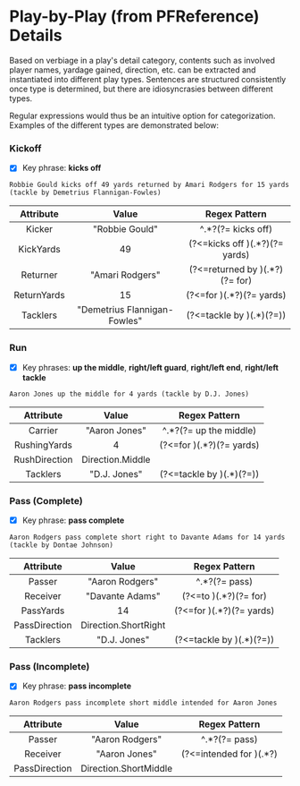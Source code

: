 # Play-by-Play  (from PFReference) Details

Based on verbiage in a play's detail category, contents such as involved player names, yardage gained, direction, etc. can be extracted and instantiated into different play types. Sentences are structured consistently once type is determined, but there are idiosyncrasies between different types. 

Regular expressions would thus be an intuitive option for categorization. Examples of the different types are demonstrated below:

### Kickoff

- [x] Key phrase: __kicks off__
```
Robbie Gould kicks off 49 yards returned by Amari Rodgers for 15 yards (tackle by Demetrius Flannigan-Fowles)
```

Attribute  | Value | Regex Pattern
| :---: | :---: | :---:
Kicker | "Robbie Gould" | ^.*?(?= kicks off)
KickYards | 49 | (?<=kicks off )(.*?)(?= yards)
Returner | "Amari Rodgers" | (?<=returned by )(.*?)(?= for)
ReturnYards | 15 | (?<=for )(.*?)(?= yards)
Tacklers | "Demetrius Flannigan-Fowles" | (?<=tackle by )(.*)(?=\))


### Run
- [x] Key phrases: __up the middle__, __right/left guard__, __right/left end__, __right/left tackle__
```
Aaron Jones up the middle for 4 yards (tackle by D.J. Jones)
```

Attribute  | Value | Regex Pattern
| :---: | :---: | :---:
Carrier | "Aaron Jones" | ^.*?(?= up the middle)
RushingYards | 4 | (?<=for )(.*?)(?= yards)
RushDirection | Direction.Middle | 
Tacklers | "D.J. Jones" | (?<=tackle by )(.*)(?=\))


### Pass (Complete)
- [x] Key phrase: __pass complete__
```
Aaron Rodgers pass complete short right to Davante Adams for 14 yards (tackle by Dontae Johnson)
```

Attribute  | Value | Regex Pattern
| :---: | :---: | :---:
Passer | "Aaron Rodgers" | ^.*?(?= pass)
Receiver | "Davante Adams" | (?<=to )(.*?)(?= for)
PassYards | 14 | (?<=for )(.*?)(?= yards)
PassDirection | Direction.ShortRight | 
Tacklers | "D.J. Jones" | (?<=tackle by )(.*)(?=\))


### Pass (Incomplete)
- [x] Key phrase: __pass incomplete__
```
Aaron Rodgers pass incomplete short middle intended for Aaron Jones
```

Attribute  | Value | Regex Pattern
| :---: | :---: | :---:
Passer | "Aaron Rodgers" | ^.*?(?= pass)
Receiver | "Aaron Jones" | (?<=intended for )(.*?)
PassDirection | Direction.ShortMiddle | 
